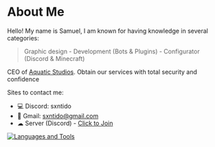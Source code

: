 # About Me
Hello! My name is Samuel, I am known for having knowledge in several categories:
> Graphic design - Development (Bots & Plugins) - Configurator (Discord & Minecraft)

CEO of [Aquatic Studios](https://github.com/aquaticstudios). Obtain our services with total security and confidence

Sites to contact me:
- 💻 Discord: sxntido
- :email: Gmail: sxntido@gmail.com
- ☁ Server (Discord) - [Click to Join](https://discord.gg/aquatic-studios-746600371199148143)

[![Languages and Tools](https://skillicons.dev/icons?i=java,nodejs,idea,vscode,html,css,bots,discord,kotlin,maven,ps,js,git,mysql)](https://github.com/Sxntido/Sxntido)
